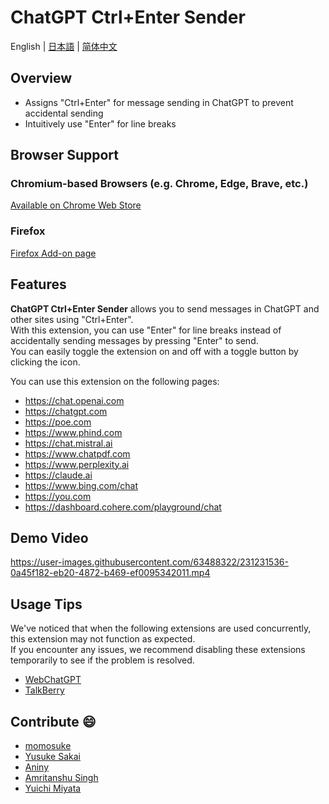 # ChatGPT Ctrl+Enter Sender

English | [日本語](README_JA.md) | [简体中文](README_CH.md)

## Overview

* Assigns "Ctrl+Enter" for message sending in ChatGPT to prevent accidental sending
* Intuitively use "Enter" for line breaks

## Browser Support

### Chromium-based Browsers (e.g. Chrome, Edge, Brave, etc.)
[Available on Chrome Web Store](https://chrome.google.com/webstore/detail/chatgpt-ctrl%20enter-sender/gbncgdhklmnckojlibfhdadpfbcdbnch)

### Firefox
[Firefox Add-on page](https://github.com/masachika-kamada/ChatGPT-Ctrl-Enter-Sender/tree/firefox)

## Features

**ChatGPT Ctrl+Enter Sender** allows you to send messages in ChatGPT and other sites using "Ctrl+Enter".<br>
With this extension, you can use "Enter" for line breaks instead of accidentally sending messages by pressing "Enter" to send.<br>
You can easily toggle the extension on and off with a toggle button by clicking the icon.

You can use this extension on the following pages:

* <https://chat.openai.com>
* <https://chatgpt.com>
* <https://poe.com>
* <https://www.phind.com>
* <https://chat.mistral.ai>
* <https://www.chatpdf.com>
* <https://www.perplexity.ai>
* <https://claude.ai>
* <https://www.bing.com/chat>
* <https://you.com>
* <https://dashboard.cohere.com/playground/chat>

## Demo Video

<https://user-images.githubusercontent.com/63488322/231231536-0a45f182-eb20-4872-b469-ef0095342011.mp4>

## Usage Tips

We've noticed that when the following extensions are used concurrently, this extension may not function as expected.<br>
If you encounter any issues, we recommend disabling these extensions temporarily to see if the problem is resolved.

* [WebChatGPT](https://chrome.google.com/webstore/detail/webchatgpt-chatgpt-with-i/lpfemeioodjbpieminkklglpmhlngfcn)
* [TalkBerry](https://chrome.google.com/webstore/detail/talkberry-talk-to-chatgpt/facjhgcdnbfghhbnmfjgkncnbimfdakb)

## Contribute :smile:

* [momosuke](https://github.com/ry0y4n)
* [Yusuke Sakai](https://github.com/ore88ore)
* [Aniny](https://github.com/Aniny21)
* [Amritanshu Singh](https://github.com/Amritanshu1912)
* [Yuichi Miyata](https://github.com/Juris710)
